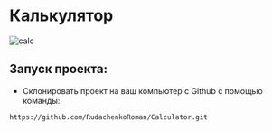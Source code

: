 # Калькулятор

![calc](https://github.com/RudachenkoRoman/Calculator/assets/97969577/7d8825ce-7987-4ac9-8744-30854ebb148c)

## Запуск проекта:
* Склонировать проект на ваш компьютер с Github с помощью команды:
```
https://github.com/RudachenkoRoman/Calculator.git
```
